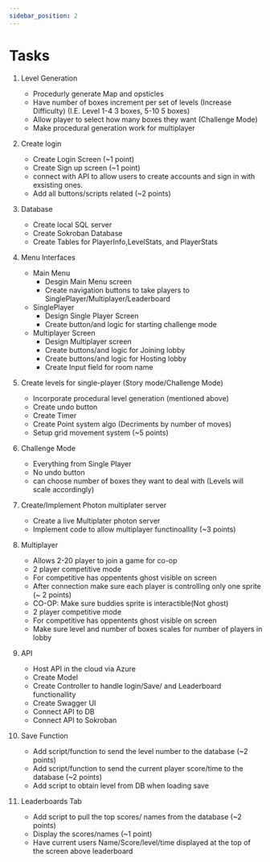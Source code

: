 ```yaml
---
sidebar_position: 2
---
```


# Tasks

1. Level Generation
    - Procedurly generate Map and opsticles
    - Have number of boxes increment per set of levels (Increase Difficulty) (I.E. Level 1-4 3 boxes, 5-10 5 boxes)
    - Allow player to select how many boxes they want (Challenge Mode)
    - Make procedural generation work for multiplayer 

1. Create login
    - Create Login Screen (~1 point)
    - Create Sign up screen (~1 point)
    - connect with API to allow users to create accounts and sign in with exsisting ones.
    - Add all buttons/scripts related (~2 points)

2. Database
    - Create local SQL server
    - Create Sokroban Database
    - Create Tables for PlayerInfo,LevelStats, and PlayerStats

3. Menu Interfaces
    - Main Menu
        - Desgin Main Menu screen
        - Create navigation buttons to take players to SinglePlayer/Multiplayer/Leaderboard
    - SinglePlayer
        - Design Single Player Screen
        - Create button/and logic for  starting challenge mode
    - Multiplayer Screen 
        - Design Multiplayer screen
        - Create buttons/and logic for Joining lobby
        - Create buttons/and logic for Hosting lobby
        - Create Input field for room name 

4. Create levels for single-player (Story mode/Challenge Mode)
    - Incorporate procedural level generation (mentioned above)
    - Create undo button
    - Create Timer 
    - Create Point system algo (Decriments by number of moves)
    - Setup grid movement system (~5 points)

5. Challenge Mode
    - Everything from Single Player 
    - No undo button
    - can choose number of boxes they want to deal with (Levels will scale accordingly)

6. Create/Implement Photon multiplater server
    - Create a live Multiplater photon server 
    - Implement code to allow multiplayer functinoallity (~3 points)

7. Multiplayer
    - Allows 2-20 player to join a game for co-op 
    - 2 player competitive mode 
    - For competitive has oppentents ghost visible on screen
    - After connection make sure each player is controlling only one sprite (~ 2 points)
    - CO-OP: Make sure buddies sprite is interactible(Not ghost)
    - 2 player competitive mode 
    - For competitive has oppentents ghost visible on screen
    - Make sure level and number of boxes scales for number of players in lobby

8. API
    - Host API in the cloud via Azure
    - Create Model
    - Create Controller to handle login/Save/ and Leaderboard functionallity
    - Create Swagger UI
    - Connect API to DB
    - Connect API to Sokroban

9. Save Function
    - Add script/function to send the level number to the database (~2 points)
    - Add script/function to send the current player score/time to the database (~2 points)
    - Add script to obtain level from DB when  loading save
    
10. Leaderboards Tab
    - Add script to pull the top scores/ names from the database (~2 points)
    - Display the scores/names (~1 point)
    - Have current users Name/Score/level/time displayed at the top of the screen above leaderboard

